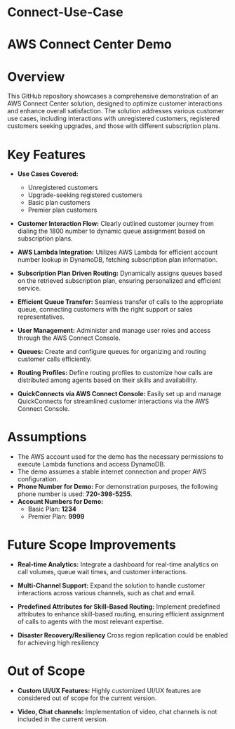 # Connect-Use-Case
# AWS Connect Center Demo
# Overview
This GitHub repository showcases a comprehensive demonstration of an AWS Connect Center solution, designed to optimize customer interactions and enhance overall satisfaction. The solution addresses various customer use cases, including interactions with unregistered customers, registered customers seeking upgrades, and those with different subscription plans.

# Key Features

- **Use Cases Covered:**
    - Unregistered customers
    - Upgrade-seeking registered customers
    - Basic plan customers
    - Premier plan customers

- **Customer Interaction Flow:**
  Clearly outlined customer journey from dialing the 1800 number to dynamic queue assignment based on subscription plans.

- **AWS Lambda Integration:**
  Utilizes AWS Lambda for efficient account number lookup in DynamoDB, fetching subscription plan information.

- **Subscription Plan Driven Routing:**
  Dynamically assigns queues based on the retrieved subscription plan, ensuring personalized and efficient service.

- **Efficient Queue Transfer:**
  Seamless transfer of calls to the appropriate queue, connecting customers with the right support or sales representatives.

- **User Management:**
  Administer and manage user roles and access through the AWS Connect Console.

- **Queues:**
  Create and configure queues for organizing and routing customer calls efficiently.

- **Routing Profiles:**
  Define routing profiles to customize how calls are distributed among agents based on their skills and availability.

- **QuickConnects via AWS Connect Console:**
  Easily set up and manage QuickConnects for streamlined customer interactions via the AWS Connect Console.

# Assumptions

- The AWS account used for the demo has the necessary permissions to execute Lambda functions and access DynamoDB.
- The demo assumes a stable internet connection and proper AWS configuration.
- **Phone Number for Demo:** For demonstration purposes, the following phone number is used: **720-398-5255**.
- **Account Numbers for Demo:**
    - Basic Plan: **1234**
    - Premier Plan: **9999**

# Future Scope Improvements

- **Real-time Analytics:**
  Integrate a dashboard for real-time analytics on call volumes, queue wait times, and customer interactions.

- **Multi-Channel Support:**
  Expand the solution to handle customer interactions across various channels, such as chat and email.

- **Predefined Attributes for Skill-Based Routing:**
  Implement predefined attributes to enhance skill-based routing, ensuring efficient assignment of calls to agents with the most relevant expertise.

- **Disaster Recovery/Resiliency**
  Cross region replication could be enabled for achieving high resiliency

# Out of Scope

- **Custom UI/UX Features:**
  Highly customized UI/UX features are considered out of scope for the current version.

- **Video, Chat channels:**
  Implementation of video, chat channels is not included in the current version.
